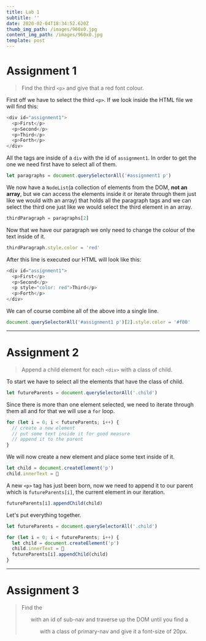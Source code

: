 ```yaml
---
title: Lab 1
subtitle: ''
date: 2020-02-04T18:34:52.620Z
thumb_img_path: /images/960x0.jpg
content_img_path: /images/960x0.jpg
template: post
---
```

# Assignment 1

> Find the third `<p>` and give that a red font colour.

First off we have to select the third `<p>`. If we look inside the HTML file we will find this:

```javascript
<div id="assignment1">
  <p>First</p>
  <p>Second</p>
  <p>Third</p>
  <p>Forth</p>
</div>
```

All the tags are inside of a `div` with the id of `assignment1`. In order to get the one we need first have to select all of them.

```javascript
let paragraphs = document.querySelectorAll('#assignment1 p')
```

We now have a `NodeList`(a collection of elements from the DOM, **not an array**, but we can access the elements inside it or iterate through them just like we would with an array) that holds all the paragraph tags and we can select the third one just like we would select the third element in an array.

```javascript
thirdParagraph = paragraphs[2]
```

Now that we have our paragraph we only need to change the colour of the text inside of it.

```javascript
thirdParagraph.style.color = 'red'
```

After this line is executed our HTML will look like this:

```javascript
<div id="assignment1">
  <p>First</p>
  <p>Second</p>
  <p style="color: red">Third</p>
  <p>Forth</p>
</div>
```

We can of course combine all of the above into a single line.

```javascript
document.querySelectorAll('#assignment1 p')[2].style.color = '#f00'
```

- - -

# Assignment 2

> Append a child element for each `<div>` with a class of child.

To start we have to select all the elements that have the class of child.

```javascript
let futureParents = document.querySelectorAll('.child')
```

Since there is more than one element selected, we need to iterate through them all and for that we will use a `for` loop.

```javascript
for (let i = 0; i < futureParents; i++) {
  // create a new element
  // put some text inside it for good measure
  // append it to the parent
}
```

We will now create a new element and place some text inside of it.

```javascript
let child = document.createElement('p')
child.innerText = 👶
```

A new `<p>` tag has just been born, now we need to append it to our parent which is `futureParents[i]`, the current element in our iteration.

```javascript
futureParents[i].appendChild(child)
```

Let's put everything together.

```javascript
let futureParents = document.querySelectorAll('.child')

for (let i = 0; i < futureParents; i++) {
  let child = document.createElement('p')
  child.innerText = 👶
  futureParents[i].appendChild(child)
}
```

- - -

# Assignment 3

> Find the <ul> with an id of sub-nav and traverse up the DOM until you find a <ul> with a class of primary-nav and give it a font-size of 20px.
